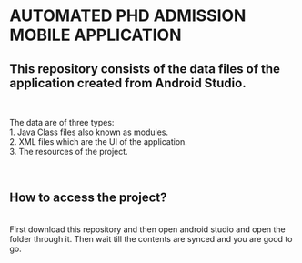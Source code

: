 # AUTOMATED PHD ADMISSION MOBILE APPLICATION
<h2> This repository consists of the data files of the application created from Android Studio.</h2>
<br>
 <p>
  The data are of three types:
 <br>
   1. Java Class files also known as modules.
 <br>
   2. XML files which are the UI of the application.
 <br>
   3. The resources of the project.
 </p>
<br>
<p>
 <h2>How to access the project?</h2>
 <br>
 First download this repository and then open android studio and open the folder through it. Then wait till the contents are synced and you are good to go.
 </p>
 <br>
 
